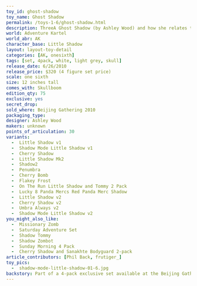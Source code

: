 ```yaml
---
toy_id: ghost-shadow
toy_name: Ghost Shadow
permalink: /toys-1-6/ghost-shadow.html
description: ThreeA Ghost Shadow (by Ashley Wood) and how she relates to the World of Adventure Kartel, plus get the most detailed release info including release date, price, variants, colorways and more.
world: Adventure Kartel
world_abr: AK
character_base: Little Shadow
layout: layout-toy-detail
categories: [AK, onesixth]
tags: [set, 4pack, white, light grey, skull]
release_date: 6/26/2010
release_price: $320 (4 figure set price)
scale: one sixth
size: 12 inches tall
comes_with: Skullboom
edition_qty: 75
exclusive: yes
secret_drop:
sold_where: Beijing Gathering 2010
packaging_type: 
designer: Ashley Wood
makers: unknown
points_of_articulation: 30
variants: 
  -  Little Shadow v1
  -  Shadow Mode Little Shadow v1
  -  Cherry Shadow
  -  Little Shadow Mk2
  -  Shadow2
  -  Penumbra
  -  Cherry Bomb
  -  Flakey Frost
  -  On The Run Little Shadow and Tommy 2 Pack
  -  Lucky 8 Panda Mercs Red Panda Merc Shadow
  -  Little Shadow v2
  -  Cherry Shadow v2
  -  Umbra Always v2
  -  Shadow Mode Little Shadow v2
you_might_also_like:
  -  Missionary Zomb
  -  Saturday Adventure Set
  -  Shadow Tommy
  -  Shadow Zombot
  -  Sunday Morning 4 Pack
  -  Cherry Shadow and Sanakhte Bodyguard 2-pack
article_contributors: [Phil Back, frutiger_]
toy_pics:
  -  shadow-mode-little-shadow-01-6.jpg
backstory: Part of a 4-pack exclusive set available at the Beijing Gathering 2010. Set included Ghost Shadow, Missionary Zomb, Shadow Tommy, Shadow Zombot
---
```


